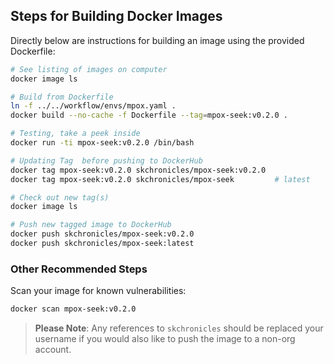 ## Steps for Building Docker Images

Directly below are instructions for building an image using the provided Dockerfile:

```bash
# See listing of images on computer
docker image ls

# Build from Dockerfile
ln -f ../../workflow/envs/mpox.yaml .
docker build --no-cache -f Dockerfile --tag=mpox-seek:v0.2.0 .

# Testing, take a peek inside
docker run -ti mpox-seek:v0.2.0 /bin/bash

# Updating Tag  before pushing to DockerHub
docker tag mpox-seek:v0.2.0 skchronicles/mpox-seek:v0.2.0
docker tag mpox-seek:v0.2.0 skchronicles/mpox-seek         # latest

# Check out new tag(s)
docker image ls

# Push new tagged image to DockerHub
docker push skchronicles/mpox-seek:v0.2.0
docker push skchronicles/mpox-seek:latest
```

### Other Recommended Steps

Scan your image for known vulnerabilities:

```bash
docker scan mpox-seek:v0.2.0
```

> **Please Note**: Any references to `skchronicles` should be replaced your username if you would also like to push the image to a non-org account.
